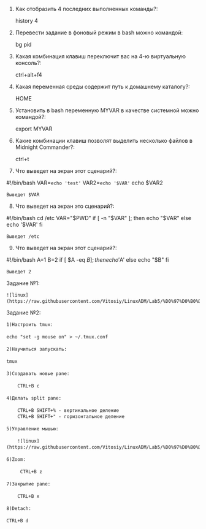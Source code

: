 1) Как отобразить 4 последних выполненных команды?:

	history 4

2) Перевести задание в фоновый режим в bash можно командой:

	bg pid

3) Какая комбинация клавиш переключит вас на 4-ю виртуальную консоль?:

	ctrl+alt+f4

4) Какая переменная среды содержит путь к домашнему каталогу?:

	HOME

5) Установить в bash переменную MYVAR в качестве системной можно командой?:

	export MYVAR

6) Какие комбинации клавиш позволят выделить несколько файлов в Midnight Commander?:

	ctrl+t


7) Что выведет на экран этот сценарий?:


#!/bin/bash
VAR=`echo 'test'`
VAR2=`echo '$VAR'`
echo $VAR2

	Выведет $VAR
 

8) Что выведет на экран это сценарий?:


#!/bin/bash
cd /etc
VAR="$PWD"
if [ -n "$VAR" ]; then
 echo "$VAR"
else
 echo '$VAR'
fi 

	Выведет /etc
 

9) Что выведет на экран этот сценарий?:


#!/bin/bash
A=1
B=2
if [ $A -eq $B  ]; then
 echo '$A'
else
 echo "$B"
fi

	Выведет 2
	
	
 Задание №1:
 
 	![linux](https://raw.githubusercontent.com/Vitosiy/LinuxADM/Lab5/%D0%97%D0%B0%D0%B4%D0%B0%D0%BD%D0%B8%D0%B51.png)
 
 
 Задание №2:
 
 
    1)Настроить tmux:
    	
	echo "set -g mouse on" > ~/.tmux.conf
    	
    2)Научиться запускать:
    
	tmux
	
    3)Создавать новые pane:
    
    	CTRL+B c
    
    4)Делать split pane:
    
    	CTRL+B SHIFT+% - вертикальное деление
    	CTRL+B SHIFT+" - горизонтальное деление
    
    5)Управление мышью:
    
    	![linux](https://raw.githubusercontent.com/Vitosiy/LinuxADM/Lab5/%D0%97%D0%B0%D0%B4%D0%B0%D0%BD%D0%B8%D0%B5%202.5.png)
    
    6)Zoom:
    
    	 CTRL+B z
    
    7)Закрытие pane:
    
    	CTRL+B x
    
    8)Detach:
    
	CTRL+B d
